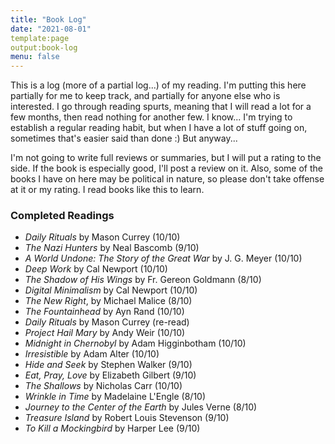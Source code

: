```yaml
---
title: "Book Log"
date: "2021-08-01"
template:page
output:book-log
menu: false
---
```


This is a log (more of a partial log...) of my reading. I'm putting this here partially for me to keep track, and partially for anyone else who is interested. I go through reading spurts, meaning that I will read a lot for a few months, then read nothing for another few. I know... I'm trying to establish a regular reading habit, but when I have a lot of stuff going on, sometimes that's easier said than done :) But anyway...

I'm not going to write full reviews or summaries, but I will put a rating to the side. If the book is especially good, I'll post a review on it. Also, some of the books I have on here may be political in nature, so please don't take offense at it or my rating. I read books like this to learn.

### Completed Readings

- _Daily Rituals_ by Mason Currey (10/10)
- _The Nazi Hunters_ by Neal Bascomb (9/10)
- _A World Undone: The Story of the Great War_ by J. G. Meyer (10/10)
- _Deep Work_ by Cal Newport (10/10)
- _The Shadow of His Wings_ by Fr. Gereon Goldmann (8/10)
- _Digital Minimalism_ by Cal Newport (10/10)
- _The New Right_, by Michael Malice (8/10)
- _The Fountainhead_ by Ayn Rand (10/10)
- _Daily Rituals_ by Mason Currey (re-read)
- _Project Hail Mary_ by Andy Weir (10/10)
- _Midnight in Chernobyl_ by Adam Higginbotham (10/10)
- _Irresistible_ by Adam Alter (10/10)
- _Hide and Seek_ by Stephen Walker (9/10)
- _Eat, Pray, Love_ by Elizabeth Gilbert (9/10)
- _The Shallows_ by Nicholas Carr (10/10)
- _Wrinkle in Time_ by Madelaine L'Engle (8/10)
- _Journey to the Center of the Earth_ by Jules Verne (8/10)
- _Treasure Island_ by Robert Louis Stevenson (9/10)
- _To Kill a Mockingbird_ by Harper Lee (9/10)


